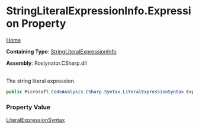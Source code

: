 # StringLiteralExpressionInfo\.Expression Property

[Home](../../../../../README.md)

**Containing Type**: [StringLiteralExpressionInfo](../README.md)

**Assembly**: Roslynator\.CSharp\.dll

\
The string literal expression\.

```csharp
public Microsoft.CodeAnalysis.CSharp.Syntax.LiteralExpressionSyntax Expression { get; }
```

### Property Value

[LiteralExpressionSyntax](https://docs.microsoft.com/en-us/dotnet/api/microsoft.codeanalysis.csharp.syntax.literalexpressionsyntax)

